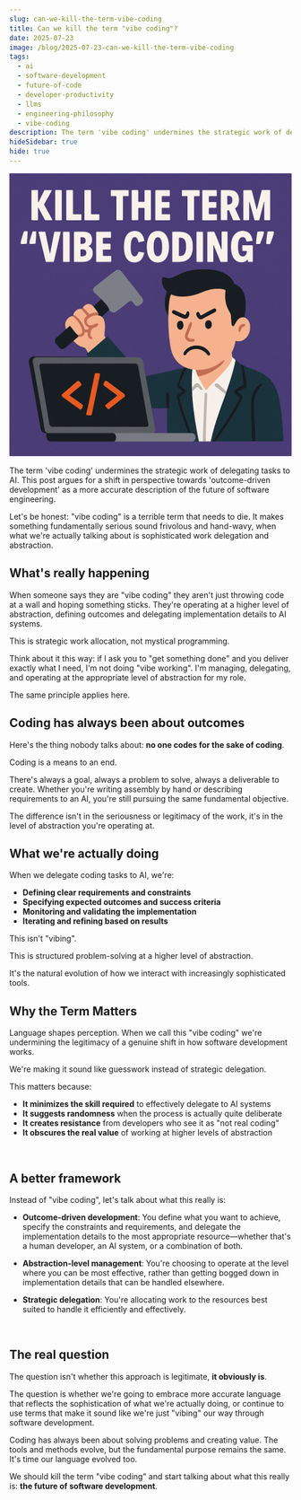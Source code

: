 ```yaml
---
slug: can-we-kill-the-term-vibe-coding
title: Can we kill the term "vibe coding"?
date: 2025-07-23
image: /blog/2025-07-23-can-we-kill-the-term-vibe-coding
tags:
  - ai
  - software-development
  - future-of-code
  - developer-productivity
  - llms
  - engineering-philosophy
  - vibe-coding
description: The term 'vibe coding' undermines the strategic work of delegating tasks to AI. This post argues for a shift in perspective towards 'outcome-driven development' as a more accurate description of the future of software engineering.
hideSidebar: true
hide: true
---
```


<p align="center">
    <img width="600" src="/blog/2025-07-23-can-we-kill-the-term-vibe-coding.png" />
</p>

The term 'vibe coding' undermines the strategic work of delegating tasks to AI. This post argues for a shift in perspective towards 'outcome-driven development' as a more accurate description of the future of software engineering.

<!-- truncate -->


<div style={{borderTop: '1px solid #0088CC', margin: '1.5em 0'}} />

Let's be honest: "vibe coding" is a terrible term that needs to die. It makes something fundamentally serious sound frivolous and hand-wavy, when what we're actually talking about is sophisticated work delegation and abstraction.

## What's really happening

When someone says they are "vibe coding" they aren't just throwing code at a wall and hoping something sticks. They're operating at a higher level of abstraction, defining outcomes and delegating implementation details to AI systems.

This is strategic work allocation, not mystical programming.

Think about it this way: if I ask you to "get something done" and you deliver exactly what I need, I'm not doing "vibe working". I'm managing, delegating, and operating at the appropriate level of abstraction for my role.

The same principle applies here.

## Coding has always been about outcomes

Here's the thing nobody talks about: **no one codes for the sake of coding**.

Coding is a means to an end.

There's always a goal, always a problem to solve, always a deliverable to create. Whether you're writing assembly by hand or describing requirements to an AI, you're still pursuing the same fundamental objective.

The difference isn't in the seriousness or legitimacy of the work, it's in the level of abstraction you're operating at.

## What we're actually doing

When we delegate coding tasks to AI, we're:

- **Defining clear requirements and constraints**
- **Specifying expected outcomes and success criteria**
- **Monitoring and validating the implementation**
- **Iterating and refining based on results**

This isn't "vibing".

This is structured problem-solving at a higher level of abstraction.

It's the natural evolution of how we interact with increasingly sophisticated tools.

## Why the Term Matters

Language shapes perception. When we call this "vibe coding" we're undermining the legitimacy of a genuine shift in how software development works.

We're making it sound like guesswork instead of strategic delegation.

This matters because:

- **It minimizes the skill required** to effectively delegate to AI systems
- **It suggests randomness** when the process is actually quite deliberate
- **It creates resistance** from developers who see it as "not real coding"
- **It obscures the real value** of working at higher levels of abstraction

<br />

## A better framework

Instead of "vibe coding", let's talk about what this really is:

- **Outcome-driven development**: You define what you want to achieve, specify the constraints and requirements, and delegate the implementation details to the most appropriate resource—whether that's a human developer, an AI system, or a combination of both.

- **Abstraction-level management**: You're choosing to operate at the level where you can be most effective, rather than getting bogged down in implementation details that can be handled elsewhere.

- **Strategic delegation**: You're allocating work to the resources best suited to handle it efficiently and effectively.

<br />

## The real question

The question isn't whether this approach is legitimate, **it obviously is**.

The question is whether we're going to embrace more accurate language that reflects the sophistication of what we're actually doing, or continue to use terms that make it sound like we're just "vibing" our way through software development.

Coding has always been about solving problems and creating value. The tools and methods evolve, but the fundamental purpose remains the same. It's time our language evolved too.

We should kill the term "vibe coding" and start talking about what this really is: **the future of software development**.